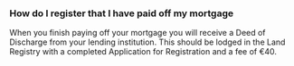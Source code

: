 ###  **How do I register that I have paid off my mortgage**

When you finish paying off your mortgage you will receive a Deed of Discharge
from your lending institution. This should be lodged in the Land Registry with
a completed Application for Registration and a fee of €40.
